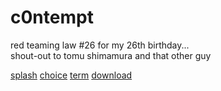 c0ntempt
========

red teaming law #26 for my 26th birthday...  
shout-out to tomu shimamura and that other guy

[splash](http://kde-look.org/content/show.php?content=26888)
[choice](http://ubuntu-art.org/content/show.php/GRUB2+BootSplash+-+Matrix+theme?content=151040&PHPSESSID=45ef1d0bc2c608f41a3bdd50ae0880fb)
[term](http://ubuntuportal.com/2014/10/cool-retro-term-terminal-emulator-with-retro-style.html)
[download](https://tr.im/c49f4)
